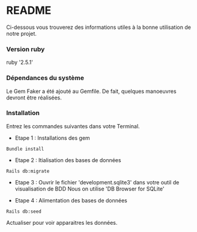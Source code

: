 # README

Ci-dessous vous trouverez des informations utiles à la bonne utilisation de notre projet.


### Version ruby

ruby '2.5.1'


### Dépendances du système

Le Gem Faker a été ajouté au Gemfile.
De fait, quelques manoeuvres devront être réalisées.


### Installation

Entrez les commandes suivantes dans votre Terminal.

* Etape 1 : Installations des gem
```
Bundle install
```

* Etape 2 : Itialisation des bases de données
```
Rails db:migrate
```

* Etape 3 : Ouvrir le fichier 'development.sqlite3' dans votre outil de visualisation de BDD
Nous on utilise 'DB Browser for SQLite'

* Etape 4 : Alimentation des bases de données
```
Rails db:seed 
```
Actualiser pour voir apparaitres les données.


